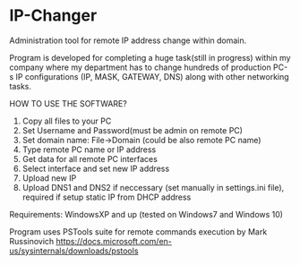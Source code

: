 # IP-Changer
Administration tool for remote IP address change within domain.

Program is developed for completing a huge task(still in progress) within my company where my department has to change hundreds of production PC-s IP configurations (IP, MASK, GATEWAY, DNS) along with other networking tasks.

HOW TO USE THE SOFTWARE?
1. Copy all files to your PC
2. Set Username and Password(must be admin on remote PC)
3. Set domain name: File->Domain (could be also remote PC name)
4. Type remote PC name or IP address
5. Get data for all remote PC interfaces
6. Select interface and set new IP address
7. Upload new IP
8. Upload DNS1 and DNS2 if neccessary (set manually in settings.ini file), required if setup static IP from DHCP address

Requirements:
WindowsXP and up (tested on Windows7 and Windows 10)

Program uses PSTools suite for remote commands execution by Mark Russinovich https://docs.microsoft.com/en-us/sysinternals/downloads/pstools
